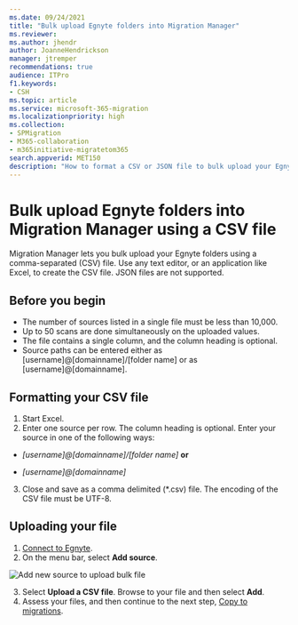 ```yaml
---
ms.date: 09/24/2021
title: "Bulk upload Egnyte folders into Migration Manager"
ms.reviewer: 
ms.author: jhendr
author: JoanneHendrickson
manager: jtremper
recommendations: true
audience: ITPro
f1.keywords:
- CSH
ms.topic: article
ms.service: microsoft-365-migration
ms.localizationpriority: high
ms.collection: 
- SPMigration
- M365-collaboration
- m365initiative-migratetom365
search.appverid: MET150
description: "How to format a CSV or JSON file to bulk upload your Egnyte shareed and private folders into Migration Manager."
---
```


# Bulk upload Egnyte folders into Migration Manager using a CSV file 

Migration Manager lets you bulk upload your Egnyte folders using a comma-separated (CSV) file. Use any text editor, or an application like Excel, to create the CSV file.  JSON files are not supported.

## Before you begin

- The number of sources listed in a single file must be less than 10,000.
- Up to 50 scans are done simultaneously on the uploaded values.
- The file contains a single column, and the column heading is optional.
- Source paths can be entered either as [username]@[domainname]/[folder name]  or as [username]@[domainname].



## Formatting your CSV file

1. Start Excel. 
2. Enter one source per row.  The column heading is optional. Enter your source in one of the following ways: 

 - *[username]@[domainname]/[folder name]*  **or**

- *[username]@[domainname]*

3. Close and save as a comma delimited (*.csv) file. The encoding of the CSV file must be UTF-8.


## Uploading your file

1. [Connect to Egnyte](mm-google-step1-connect.md).
2. On the menu bar, select **Add source**.

  ![Add new source to upload bulk file](media/mm-upload-cloud-csv.png)

3. Select **Upload a CSV file**.  Browse to your file and then select **Add**.
4. Assess your files, and then continue to the next step, [Copy to migrations](mm-box-step3-copy-to-migrations.md).